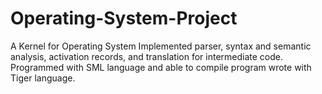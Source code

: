 # Operating-System-Project
A Kernel for Operating System 
Implemented parser, syntax and semantic analysis, activation records, and translation for intermediate code. 
Programmed with SML language and able to compile program wrote with Tiger language.
